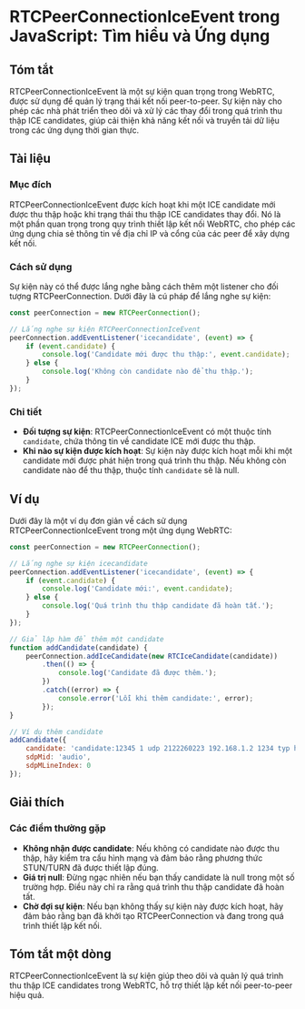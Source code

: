 <!--
Meta Description: # RTCPeerConnectionIceEvent trong JavaScript: Tìm hiểu và Ứng dụng ## Tóm tắt RTCPeerConnectionIceEvent là một sự kiện quan trọng trong WebRTC, được s...
Meta Keywords: candidate, được, kiện, thu, thập
-->

# RTCPeerConnectionIceEvent trong JavaScript: Tìm hiểu và Ứng dụng

## Tóm tắt
RTCPeerConnectionIceEvent là một sự kiện quan trọng trong WebRTC, được sử dụng để quản lý trạng thái kết nối peer-to-peer. Sự kiện này cho phép các nhà phát triển theo dõi và xử lý các thay đổi trong quá trình thu thập ICE candidates, giúp cải thiện khả năng kết nối và truyền tải dữ liệu trong các ứng dụng thời gian thực.

## Tài liệu
### Mục đích
RTCPeerConnectionIceEvent được kích hoạt khi một ICE candidate mới được thu thập hoặc khi trạng thái thu thập ICE candidates thay đổi. Nó là một phần quan trọng trong quy trình thiết lập kết nối WebRTC, cho phép các ứng dụng chia sẻ thông tin về địa chỉ IP và cổng của các peer để xây dựng kết nối.

### Cách sử dụng
Sự kiện này có thể được lắng nghe bằng cách thêm một listener cho đối tượng RTCPeerConnection. Dưới đây là cú pháp để lắng nghe sự kiện:

```javascript
const peerConnection = new RTCPeerConnection();

// Lắng nghe sự kiện RTCPeerConnectionIceEvent
peerConnection.addEventListener('icecandidate', (event) => {
    if (event.candidate) {
        console.log('Candidate mới được thu thập:', event.candidate);
    } else {
        console.log('Không còn candidate nào để thu thập.');
    }
});
```

### Chi tiết
- **Đối tượng sự kiện**: RTCPeerConnectionIceEvent có một thuộc tính `candidate`, chứa thông tin về candidate ICE mới được thu thập.
- **Khi nào sự kiện được kích hoạt**: Sự kiện này được kích hoạt mỗi khi một candidate mới được phát hiện trong quá trình thu thập. Nếu không còn candidate nào để thu thập, thuộc tính `candidate` sẽ là null.

## Ví dụ
Dưới đây là một ví dụ đơn giản về cách sử dụng RTCPeerConnectionIceEvent trong một ứng dụng WebRTC:

```javascript
const peerConnection = new RTCPeerConnection();

// Lắng nghe sự kiện icecandidate
peerConnection.addEventListener('icecandidate', (event) => {
    if (event.candidate) {
        console.log('Candidate mới:', event.candidate);
    } else {
        console.log('Quá trình thu thập candidate đã hoàn tất.');
    }
});

// Giả lập hàm để thêm một candidate
function addCandidate(candidate) {
    peerConnection.addIceCandidate(new RTCIceCandidate(candidate))
        .then(() => {
            console.log('Candidate đã được thêm.');
        })
        .catch((error) => {
            console.error('Lỗi khi thêm candidate:', error);
        });
}

// Ví dụ thêm candidate
addCandidate({
    candidate: 'candidate:12345 1 udp 2122260223 192.168.1.2 1234 typ host',
    sdpMid: 'audio',
    sdpMLineIndex: 0
});
```

## Giải thích
### Các điểm thường gặp
- **Không nhận được candidate**: Nếu không có candidate nào được thu thập, hãy kiểm tra cấu hình mạng và đảm bảo rằng phương thức STUN/TURN đã được thiết lập đúng.
- **Giá trị null**: Đừng ngạc nhiên nếu bạn thấy candidate là null trong một số trường hợp. Điều này chỉ ra rằng quá trình thu thập candidate đã hoàn tất.
- **Chờ đợi sự kiện**: Nếu bạn không thấy sự kiện này được kích hoạt, hãy đảm bảo rằng bạn đã khởi tạo RTCPeerConnection và đang trong quá trình thiết lập kết nối.

## Tóm tắt một dòng
RTCPeerConnectionIceEvent là sự kiện giúp theo dõi và quản lý quá trình thu thập ICE candidates trong WebRTC, hỗ trợ thiết lập kết nối peer-to-peer hiệu quả.